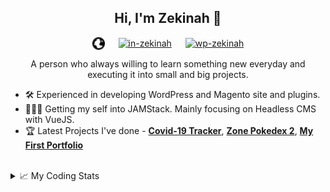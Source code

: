 <h2 align="center">Hi, I'm Zekinah 👋</h2>
<p align="center">
<a href="https://www.zekinahlecaros.com/" target="blank"><img align="center" src=https://raw.githubusercontent.com/iconic/open-iconic/master/svg/globe.svg alt="zekinalecaros.com" height="20" width="20" /></a>
&emsp;
<a href="https://ph.linkedin.com/in/zekinah" target="blank"><img align="center" src=https://cdn.jsdelivr.net/npm/simple-icons@3.0.1/icons/linkedin.svg alt="in-zekinah" height="20" width="20" /></a>
  &emsp;
<a href="https://profiles.wordpress.org/zekinah/" target="blank"><img align="center" src=https://cdn.jsdelivr.net/npm/simple-icons@3.0.1/icons/wordpress.svg alt="wp-zekinah" height="20" width="20" /></a>
</p>
<p align="center">
A person who always willing to learn something new everyday and executing it into small and big projects.
</p>

- 🛠 Experienced in developing WordPress and Magento site and plugins.
- 👩🏻‍💻 Getting my self into JAMStack. Mainly focusing on Headless CMS with VueJS.
- 🏆 Latest Projects I've done - **[Covid-19 Tracker](https://github.com/zekinah/pandemiccovid-19)**, **[Zone Pokedex 2](https://github.com/zekinah/zone-pokedex2)**, **[My First Portfolio](https://github.com/zekinah/iamzekinah)** 
<br><br>

<details>
    <summary>📈 My Coding Stats</summary>
<!--START_SECTION:waka-->
**I'm an Early 🐤** 

```text
🌞 Morning    68 commits     ██░░░░░░░░░░░░░░░░░░░░░░░   7.77% 
🌆 Daytime    440 commits    ████████████░░░░░░░░░░░░░   50.29% 
🌃 Evening    347 commits    ██████████░░░░░░░░░░░░░░░   39.66% 
🌙 Night      20 commits     ░░░░░░░░░░░░░░░░░░░░░░░░░   2.29%

```
📅 **I'm Most Productive on Wednesday** 

```text
Monday       128 commits    ███░░░░░░░░░░░░░░░░░░░░░░   14.63% 
Tuesday      130 commits    ███░░░░░░░░░░░░░░░░░░░░░░   14.86% 
Wednesday    135 commits    ███░░░░░░░░░░░░░░░░░░░░░░   15.43% 
Thursday     119 commits    ███░░░░░░░░░░░░░░░░░░░░░░   13.6% 
Friday       130 commits    ███░░░░░░░░░░░░░░░░░░░░░░   14.86% 
Saturday     129 commits    ███░░░░░░░░░░░░░░░░░░░░░░   14.74% 
Sunday       104 commits    ███░░░░░░░░░░░░░░░░░░░░░░   11.89%

```


📊 **This Week I Spent My Time On** 

```text
💬 Programming Languages: 
Vue.js                   1 hr 51 mins        ██████████████████░░░░░░░   72.99% 
XML                      18 mins             ███░░░░░░░░░░░░░░░░░░░░░░   12.27% 
SCSS                     16 mins             ██░░░░░░░░░░░░░░░░░░░░░░░   10.71% 
JSON                     3 mins              ░░░░░░░░░░░░░░░░░░░░░░░░░   2.46% 
Markdown                 1 min               ░░░░░░░░░░░░░░░░░░░░░░░░░   1.05%

```

**I Mostly Code in PHP** 

```text
PHP                      25 repos            ██████████████░░░░░░░░░░░   56.82% 
JavaScript               5 repos             ██░░░░░░░░░░░░░░░░░░░░░░░   11.36% 
HTML                     5 repos             ██░░░░░░░░░░░░░░░░░░░░░░░   11.36% 
CSS                      5 repos             ██░░░░░░░░░░░░░░░░░░░░░░░   11.36% 
Vue                      4 repos             ██░░░░░░░░░░░░░░░░░░░░░░░   9.09%

```



<!--END_SECTION:waka-->
</details>
